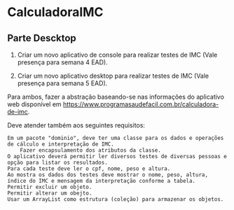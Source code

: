 # CalculadoraIMC
## Parte Descktop

1) Criar um novo aplicativo de console para realizar testes de IMC (Vale presença para semana 4 EAD).

2) Criar um novo aplicativo desktop para realizar testes de IMC (Vale presença para semana 5 EAD).

Para ambos, fazer a abstração baseando-se nas informações do aplicativo web disponível em https://www.programasaudefacil.com.br/calculadora-de-imc.

Deve atender também aos seguintes requisitos:

    Em um pacote "dominio", deve ter uma classe para os dados e operações de cálculo e interpretação de IMC. 
        Fazer encapsulamento dos atributos da classe.
    O aplicativo deverá permitir ler diversos testes de diversas pessoas e opção para listar os resultados.
    Para cada teste deve ler o cpf, nome, peso e altura. 
    Ao mostra os dados dos testes deve mostrar o nome, peso, altura, índice do IMC e mensagem da interpretação conforme a tabela.
    Permitir excluir um objeto.
    Permitir alterar um obejto.
    Usar um ArrayList como estrutura (coleção) para armazenar os objetos.

